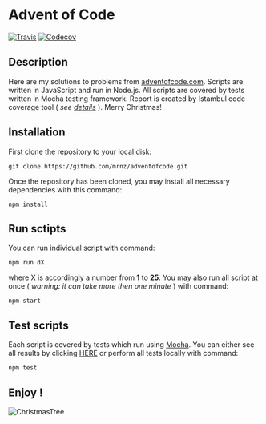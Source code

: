 # Advent of Code

[![Travis](https://img.shields.io/travis/mrnz/adventofcode.svg?maxAge=20&style=plastic)](https://travis-ci.org/mrnz/adventofcode) [![Codecov](https://codecov.io/github/mrnz/adventofcode/coverage.svg?branch=master)](https://codecov.io/gh/mrnz/adventofcode)

## Description

Here are my solutions to problems from [adventofcode.com](http://adventofcode.com). Scripts are written in JavaScript and run in Node.js. All scripts are covered by tests written in Mocha testing framework. Report is created by Istambul code coverage tool ( *see [details](https://codecov.io/gh/mrnz/adventofcode)* ). Merry Christmas! 


## Installation

First clone the repository to your local disk:

```git clone https://github.com/mrnz/adventofcode.git```

Once the repository has been cloned, you may install all necessary dependencies with this command:

``` npm install ```

## Run sctipts

You can run individual script with command:

``` npm run dX ```

where X is accordingly a number from **1** to **25**. You may also run all script at once ( *warning: it can take more then one minute* ) with command: 

``` npm start ```

## Test scripts

Each script is covered by tests which run using [Mocha](https://mochajs.org/). You can either see all results by clicking [HERE](https://travis-ci.org/mrnz/adventofcode) or perform all tests locally with command:

``` npm test ```

## Enjoy !

![ChristmasTree](https://raw.githubusercontent.com/mrnz/adventofcode/master/res.png)


